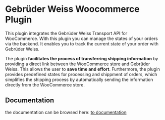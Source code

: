 # Gebrüder Weiss Woocommerce Plugin

This plugin integrates the Gebrüder Weiss Transport API for WooCommerce. 
With this plugin you can manage the states of your orders via the backend. It enables you to track the current state of your order with Gebrüder Weiss.

The plugin **facilitates the process of transferring shipping information** by providing a direct link between the WooCommerce store and Gebrüder Weiss. This allows the user to **save time and effort**. Furthermore, the plugin provides predefined states for processing and shippment of orders, which simplifies the shipping process by automatically sending the information directly from the WooCommerce store. 


## Documentation

the documentation can be browsed here: [to documentation](https://towa-digital.github.io/gebrueder-weiss-woocommerce/#/)
